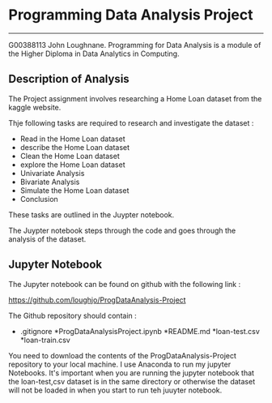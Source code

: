# Programming Data Analysis Project 

***

G00388113 John Loughnane. Programming for Data Analysis is a module of the Higher Diploma in Data Analytics in Computing.

## Description of Analysis 
The Project assignment involves researching a Home Loan dataset from the kaggle website. 

Thje following tasks are required to research and investigate the dataset :

* Read in the Home Loan dataset
* describe the Home Loan dataset
* Clean the Home Loan dataset
* explore the Home Loan dataset
* Univariate Analysis
* Bivariate Analysis
* Simulate the Home Loan dataset
* Conclusion

These tasks are outlined in the Juypter notebook.

The Juypter notebook steps through the code and goes through the analysis of the dataset.


## Jupyter Notebook
The Jupyter notebook can be found on github with the following link :

https://github.com/loughjo/ProgDataAnalysis-Project

The Github repository should contain :

* .gitignore
*ProgDataAnalysisProject.ipynb
*README.md
*loan-test.csv
*loan-train.csv

You need to download the contents of the ProgDataAnalysis-Project repository to your local machine.
I use Anaconda to run my jupyter Notebooks. It's important when you are running the jupyter notebook that 
the loan-test,csv dataset is in the same directory or otherwise the dataset will not be loaded in when you 
start to run teh juuyter notebook.